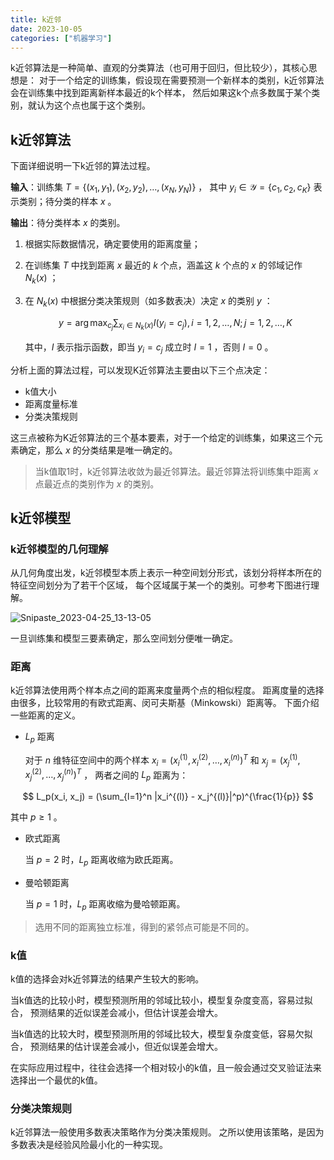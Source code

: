 ```yaml
---
title: k近邻
date: 2023-10-05
categories: ["机器学习"]
---
```



k近邻算法是一种简单、直观的分类算法（也可用于回归，但比较少），其核心思想是：
对于一个给定的训练集，假设现在需要预测一个新样本的类别，k近邻算法会在训练集中找到距离新样本最近的k个样本，
然后如果这k个点多数属于某个类别，就认为这个点也属于这个类别。

## k近邻算法

下面详细说明一下k近邻的算法过程。

 **输入**：训练集 $T = \{(x_1, y_1), (x_2, y_2), \dots, (x_N, y_N)\}$ ，
 其中 $y_i \in \mathcal{Y} = \{c_1, c_2, c_K\}$ 表示类别；待分类的样本 $x$ 。

 **输出**：待分类样本 $x$ 的类别。

 1. 根据实际数据情况，确定要使用的距离度量；
 2. 在训练集 $T$ 中找到距离 $x$ 最近的 $k$ 个点，涵盖这 $k$ 个点的 $x$ 的邻域记作 $N_k(x)$ ；
 3. 在 $N_k(x)$ 中根据分类决策规则（如多数表决）决定 $x$ 的类别 $y$ ：
    
    $$
    y = \arg\max_{c_j} \sum_{x_i \in N_k(x)} I(y_i=c_j), i=1,2,\dots,N; j=1,2,\dots,K
    $$

    其中，$I$ 表示指示函数，即当 $y_i=c_j$ 成立时 $I=1$ ，否则 $I=0$ 。

分析上面的算法过程，可以发现K近邻算法主要由以下三个点决定：

* k值大小
* 距离度量标准
* 分类决策规则

这三点被称为K近邻算法的三个基本要素，对于一个给定的训练集，如果这三个元素确定，那么 $x$ 的分类结果是唯一确定的。

> 当k值取1时，k近邻算法收敛为最近邻算法。最近邻算法将训练集中距离 $x$ 点最近点的类别作为 $x$ 的类别。

## k近邻模型

### k近邻模型的几何理解

从几何角度出发，k近邻模型本质上表示一种空间划分形式，该划分将样本所在的特征空间划分为了若干个区域，
每个区域属于某一个的类别。可参考下图进行理解。

![Snipaste_2023-04-25_13-13-05](https://littletom.oss-cn-nanjing.aliyuncs.com/Snipaste_2023-04-25_13-13-05.png)

一旦训练集和模型三要素确定，那么空间划分便唯一确定。

### 距离

k近邻算法使用两个样本点之间的距离来度量两个点的相似程度。
距离度量的选择由很多，比较常用的有欧式距离、闵可夫斯基（Minkowski）距离等。
下面介绍一些距离的定义。

* $L_p$ 距离
  
  对于 $n$ 维特征空间中的两个样本 $x_i=(x_i^{(1)}, x_i^{(2)}, \dots, x_i^{(n)})^T$ 和 $x_j=(x_j^{(1)}, x_j^{(2)}, \dots, x_j^{(n)})^T$ ，
  两者之间的 $L_p$ 距离为：

$$
L_p(x_i, x_j) = (\sum_{l=1}^n |x_i^{(l)} - x_j^{(l)}|^p)^{\frac{1}{p}}
$$

  其中 $p \ge 1$ 。

* 欧式距离

  当 $p=2$ 时，$L_p$ 距离收缩为欧氏距离。

* 曼哈顿距离
  
  当 $p=1$ 时，$L_p$ 距离收缩为曼哈顿距离。

> 选用不同的距离独立标准，得到的紧邻点可能是不同的。
>

### k值

k值的选择会对k近邻算法的结果产生较大的影响。

当k值选的比较小时，模型预测所用的邻域比较小，模型复杂度变高，容易过拟合，
预测结果的近似误差会减小，但估计误差会增大。

当k值选的比较大时，模型预测所用的邻域比较大，模型复杂度变低，容易欠拟合，
预测结果的估计误差会减小，但近似误差会增大。

在实际应用过程中，往往会选择一个相对较小的k值，且一般会通过交叉验证法来选择出一个最优的k值。

### 分类决策规则

k近邻算法一般使用多数表决策略作为分类决策规则。
之所以使用该策略，是因为多数表决是经验风险最小化的一种实现。
